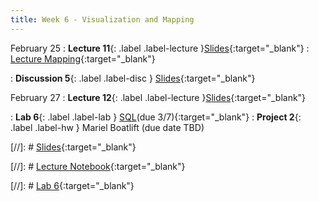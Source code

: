 ```yaml
---
title: Week 6 - Visualization and Mapping
---
```


February 25
: **Lecture 11**{: .label .label-lecture }[Slides](https://docs.google.com/presentation/d/1Fls7jiCoPXQPGXD_OfWf7DBNed40p_dzr1PnWcmlR_U/edit?usp=sharing){:target="_blank"} 
: [Lecture Mapping](https://datahub.berkeley.edu/hub/user-redirect/git-pull?repo=https%3A%2F%2Fgithub.com%2FUCB-Econ-148%2Fecon148-sp25&branch=main&urlpath=lab%2Ftree%2Fecon148-sp25%2Flec%2Flec6.1%2FPlotly_Demo_Proj1_225.ipynb){:target="_blank"} 

: **Discussion 5**{: .label .label-disc } [Slides](https://docs.google.com/presentation/d/1y-cIW5OvempAjojA3wkrCWkB8wMN7U4Cw-JBlEV85vc/edit?usp=sharing){:target="_blank"} 


February 27
: **Lecture 12**{: .label .label-lecture }[Slides](https://docs.google.com/presentation/d/16aA-TJvgrQJw7RhRXT7RTJkI7rPlulcOzaTr7iyhmLc/edit?usp=sharing){:target="_blank"} 

: **Lab 6**{: .label .label-lab } [SQL](https://datahub.berkeley.edu/hub/user-redirect/git-pull?repo=https%3A%2F%2Fgithub.com%2FUCB-Econ-148%2Fecon148-sp25&branch=main&urlpath=lab%2Ftree%2Fecon148-sp25%2Flab%2Flab06%2Flab06.ipynb)(due 3/7){:target="_blank"}
: **Project 2**{: .label .label-hw } Mariel Boatlift (due date TBD)

[//]: # [Slides](){:target="_blank"} 

[//]: # [Lecture Notebook](){:target="_blank"} 

[//]: # [Lab 6](){:target="_blank"} 